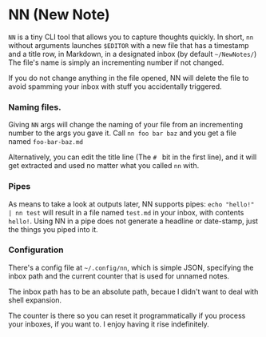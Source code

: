 # NN (New Note)

`NN` is a tiny CLI tool that allows you to capture thoughts quickly. In short,
`nn` without arguments launches `$EDITOR` with a new file that has a timestamp
and a title row, in Markdown, in a designated inbox (by default `~/NewNotes/`)
The file's name is simply an incrementing number if not changed.

If you do not change anything in the file opened, NN will delete the file to
avoid spamming your inbox with stuff you accidentally triggered.

### Naming files. 

Giving `NN` args will change the naming of your file from an incrementing
number to the args you gave it. Call `nn foo bar baz` and you get a file named
`foo-bar-baz.md`

Alternatively, you can edit the title line (The `# ` bit in the first line),
and it will get extracted and used no matter what you called `nn` with. 

### Pipes

As means to take a look at outputs later, NN supports pipes: `echo "hello!" |
nn test` will result in a file named `test.md` in your inbox, with contents
`hello!`. Using NN in a pipe does not generate a headline or date-stamp, just
the things you piped into it. 

### Configuration

There's a config file at `~/.config/nn`, which is simple JSON, specifying the
inbox path and the current counter that is used for unnamed notes. 

The inbox path has to be an absolute path, becaue I didn't want to deal with
shell expansion. 

The counter is there so you can reset it programmatically if you process your
inboxes, if you want to. I enjoy having it rise indefinitely. 
